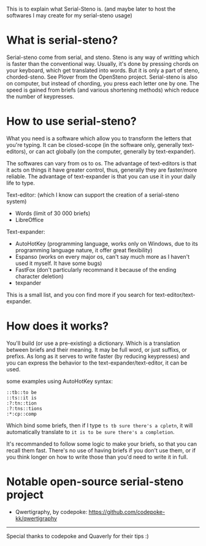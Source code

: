 This is to explain what Serial-Steno is. (and maybe later to host the softwares I may create for my serial-steno usage)

# What is serial-steno?

Serial-steno come from serial, and steno. Steno is any way of writting which is faster than the conventional way. Usually, it's done by pressing chords on your keyboard,
which get translated into words. But it is only a part of steno, chorded-steno. See Plover from the OpenSteno project.
Serial-steno is also on computer, but instead of chording, you press each letter one by one. The speed is gained from briefs (and various shortening methods) which reduce
the number of keypresses.

# How to use serial-steno?

What you need is a software which allow you to transform the letters that you're typing.
It can be closed-scope (in the software only, generally text-editors), or can act globally (on the computer, generally by text-expander).

The softwares can vary from os to os.
The advantage of text-editors is that it acts on things it have greater control, thus, generally they are faster/more reliable.
The advantage of text-expander is that you can use it in your daily life to type.

Text-editor: (which I know can support the creation of a serial-steno system)
- Words (limit of 30 000 briefs)
- LibreOffice

Text-expander:
- AutoHotKey (programming language, works only on Windows, due to its programming language nature, it offer great flexibility)
- Espanso (works on every major os, can't say much more as I haven't used it myself. It have some bugs)
- FastFox (don't particularly recommand it because of the ending character deletion)
- texpander

This is a small list, and you con find more if you search for text-editor/text-expander.

# How does it works?

You'll build (or use a pre-existing) a dictionary. Which is a translation between briefs and their meaning.
It may be full word, or just suffixs, or prefixs. As long as it serves to write faster (by reducing keypresses) and you can express the behavior to the text-expander/text-editor,
it can be used.

some examples using AutoHotKey syntax:
```ahk
::tb::to be
::ts::it is
:?:tn::tion
:?:tns::tions
:*:cp::comp
```
Which bind some briefs, then if I type `ts tb sure there's a cpletn`, it will automatically translate to `it is to be sure there's a completion`.


It's recommanded to follow some logic to make your briefs, so that you can recall them fast. There's no use of having briefs if you don't use them, or if you think longer on
how to write those than you'd need to write it in full.

# Notable open-source serial-steno project
- Qwertigraphy, by codepoke: https://github.com/codepoke-kk/qwertigraphy

---

Special thanks to codepoke and Quaverly for their tips :)
